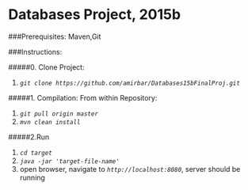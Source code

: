 # Databases Project, 2015b

###Prerequisites:
Maven,Git

###Instructions:

#####0. Clone Project:
  1. *`git clone https://github.com/amirbar/Databases15bFinalProj.git`*

#####1. Compilation:
  From within Repository:
  1. *`git pull origin master`*
  2. *`mvn clean install`*

#####2.Run
  1. *`cd target`*
  2. *`java -jar 'target-file-name'`*
  3. open browser, navigate to *`http://localhost:8080`*, server should be running
